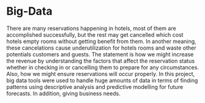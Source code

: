 # Big-Data

There are many reservations happening in hotels, most of them are accomplished successfully, but the rest may get cancelled which cost hotels empty rooms without getting benefit from them. In another meaning, these cancelations cause underutilization for hotels rooms and waste other potentials customers and guests. The statement is how we might increase the revenue by understanding the factors that affect the reservation status whether in checking in or cancelling them to prepare for any circumstances. Also, how we might ensure reservations will occur properly. In this project, big data tools were used to handle huge amounts of data in terms of finding patterns using descriptive analysis and predictive modelling for future forecasts. In addition, giving business needs.
